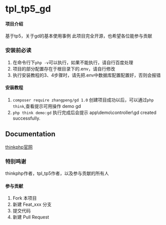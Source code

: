# tpl_tp5_gd

#### 项目介绍

基于tp5，关于gd的基本使用事例
此项目完全开源，也希望各位能参与贡献

### 安装前必读

1. 在命令行下`php -v`可以执行，如果不能执行，请自行百度处理
2. 项目的部分配置存在于根目录下的.env，请自行修改
3. 执行安装教程的3、4步骤时，请先把.env中数据库配置配置好，否则会报错

#### 安装教程

1. `composer require zhangpeng/gd 1.0`
    创建项目成功以后，可以通过`php think`,查看提示可用操作 demo gd
2. `php think demo:gd`
    执行完成后会提示  app\demo\controller\gd created successfully.

## Documentation

[thinkphp官网](http://www.thinkphp.cn/) 


### 特别鸣谢
thinkphp作者，tpl_tp5作者，以及参与贡献的所有人

#### 参与贡献

1. Fork 本项目
2. 新建 Feat_xxx 分支
3. 提交代码
4. 新建 Pull Request
